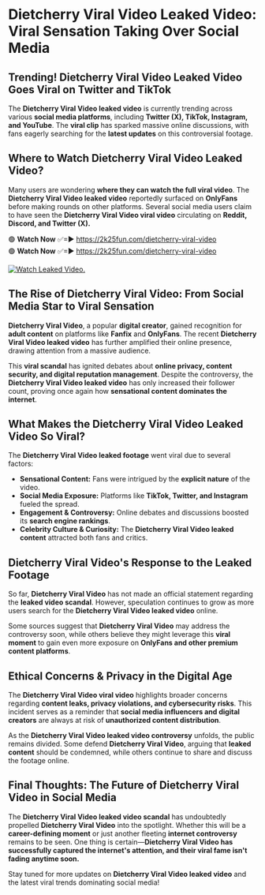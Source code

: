 # Dietcherry Viral Video Leaked Video: Viral Sensation Taking Over Social Media

## **Trending! Dietcherry Viral Video Leaked Video Goes Viral on Twitter and TikTok**
The **Dietcherry Viral Video leaked video** is currently trending across various **social media platforms**, including **Twitter (X), TikTok, Instagram, and YouTube**. The **viral clip** has sparked massive online discussions, with fans eagerly searching for the **latest updates** on this controversial footage.

## **Where to Watch Dietcherry Viral Video Leaked Video?**
Many users are wondering **where they can watch the full viral video**. The **Dietcherry Viral Video leaked video** reportedly surfaced on **OnlyFans** before making rounds on other platforms. Several social media users claim to have seen the **Dietcherry Viral Video viral video** circulating on **Reddit, Discord, and Twitter (X).**

🟢 **Watch Now** ✅=► https://2k25fun.com/dietcherry-viral-video  
🟢 **Watch Now** ✅=► https://2k25fun.com/dietcherry-viral-video  

[![Watch Leaked Video.](https://miro.medium.com/v2/resize:fit:828/format:webp/1*cilzJN44JGOrTw9NJCrNHA.gif "Watch Leaked Video")](https://2k25fun.com/dietcherry-viral-video)

## **The Rise of Dietcherry Viral Video: From Social Media Star to Viral Sensation**
**Dietcherry Viral Video**, a popular **digital creator**, gained recognition for **adult content** on platforms like **Fanfix** and **OnlyFans**. The recent **Dietcherry Viral Video leaked video** has further amplified their online presence, drawing attention from a massive audience.

This **viral scandal** has ignited debates about **online privacy, content security, and digital reputation management**. Despite the controversy, the **Dietcherry Viral Video leaked video** has only increased their follower count, proving once again how **sensational content dominates the internet**.

## **What Makes the Dietcherry Viral Video Leaked Video So Viral?**
The **Dietcherry Viral Video leaked footage** went viral due to several factors:
- **Sensational Content:** Fans were intrigued by the **explicit nature** of the video.
- **Social Media Exposure:** Platforms like **TikTok, Twitter, and Instagram** fueled the spread.
- **Engagement & Controversy:** Online debates and discussions boosted its **search engine rankings**.
- **Celebrity Culture & Curiosity:** The **Dietcherry Viral Video leaked content** attracted both fans and critics.

## **Dietcherry Viral Video's Response to the Leaked Footage**
So far, **Dietcherry Viral Video** has not made an official statement regarding the **leaked video scandal**. However, speculation continues to grow as more users search for the **Dietcherry Viral Video leaked video** online.

Some sources suggest that **Dietcherry Viral Video** may address the controversy soon, while others believe they might leverage this **viral moment** to gain even more exposure on **OnlyFans and other premium content platforms**.

## **Ethical Concerns & Privacy in the Digital Age**
The **Dietcherry Viral Video viral video** highlights broader concerns regarding **content leaks, privacy violations, and cybersecurity risks**. This incident serves as a reminder that **social media influencers and digital creators** are always at risk of **unauthorized content distribution**.

As the **Dietcherry Viral Video leaked video controversy** unfolds, the public remains divided. Some defend **Dietcherry Viral Video**, arguing that **leaked content** should be condemned, while others continue to share and discuss the footage online.

## **Final Thoughts: The Future of Dietcherry Viral Video in Social Media**
The **Dietcherry Viral Video leaked video scandal** has undoubtedly propelled **Dietcherry Viral Video** into the spotlight. Whether this will be a **career-defining moment** or just another fleeting **internet controversy** remains to be seen. One thing is certain—**Dietcherry Viral Video has successfully captured the internet's attention, and their viral fame isn't fading anytime soon.**

Stay tuned for more updates on **Dietcherry Viral Video leaked video** and the latest viral trends dominating social media!